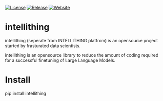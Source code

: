 <p align="center">

[![License](https://img.shields.io/github/license/Saeidjamali/intellithing)](https://github.com/Saeidjamali/intellithing/blob/main/LICENSE)
[![Release](https://img.shields.io/github/v/release/Saeidjamali/intellithing?label=release)](https://github.com/Saeidjamali/intellithing/releases)
[![Website](https://img.shields.io/badge/website-online-800080)](https://intellithing.tech)

</p>



# intellithing

intellithing (seperate from INTELLITHING platfrom) is an opensource project started by frasturated data scientists.

intellithing is an opensource library to reduce the amount of coding required for a successful finetuning of Large Language Models. 
# Install
pip install intellithing
